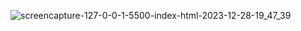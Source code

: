 
![screencapture-127-0-0-1-5500-index-html-2023-12-28-19_47_39](https://github.com/Het2604/Currency-Converter/assets/137598780/4b1fef4d-deed-45f2-96ab-1a52298a4fb3)
